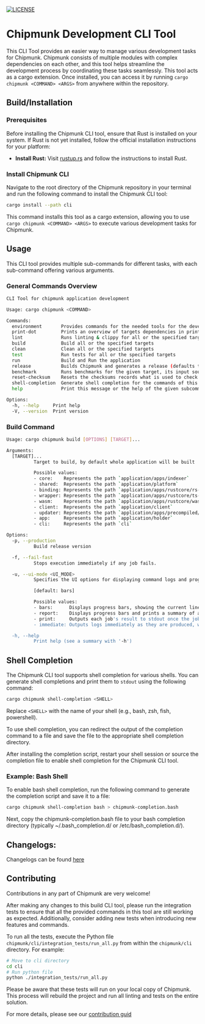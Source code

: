 [![LICENSE](https://img.shields.io/badge/License-Apache_2.0-blue.svg)](LICENSE.txt)

# Chipmunk Development CLI Tool

This CLI Tool provides an easier way to manage various development tasks for Chipmunk.
Chipmunk consists of multiple modules with complex dependencies on each other, and this tool helps streamline the development process by coordinating these tasks seamlessly.
This tool acts as a cargo extension. Once installed, you can access it by running `cargo chipmunk <COMMAND> <ARGS>` from anywhere within the repository.

## Build/Installation

### Prerequisites

Before installing the Chipmunk CLI tool, ensure that Rust is installed on your system. If Rust is not yet installed, follow the official installation instructions for your platform:

- **Install Rust:** Visit [rustup.rs](https://rustup.rs/) and follow the instructions to install Rust.

### Install Chipmunk CLI

Navigate to the root directory of the Chipmunk repository in your terminal and run the following command to install the Chipmunk CLI tool:

```bash
cargo install --path cli
```

This command installs this tool as a cargo extension, allowing you to use `cargo chipmunk <COMMAND> <ARGS>` to execute various development tasks for Chipmunk.


## Usage

This CLI tool provides multiple sub-commands for different tasks, with each sub-command offering various arguments.

### General Commands Overview

```bash
CLI Tool for chipmunk application development

Usage: cargo chipmunk <COMMAND>

Commands:
  environment       Provides commands for the needed tools for the development [aliases: env]
  print-dot         Prints an overview of targets dependencies in print-dot format for `Graphviz` [aliases: dot]
  lint              Runs linting & clippy for all or the specified targets
  build             Build all or the specified targets
  clean             Clean all or the specified targets
  test              Run tests for all or the specified targets
  run               Build and Run the application
  release           Builds Chipmunk and generates a release (defaults to Release mode)
  benchmark         Runs benchmarks for the given target, its input source and configuration [aliases: bench]
  reset-checksum    Resets the checksums records what is used to check if there were any code changes for each target [aliases: reset]
  shell-completion  Generate shell completion for the commands of this tool in the given shell, printing them to stdout [aliases: compl]
  help              Print this message or the help of the given subcommand(s)

Options:
  -h, --help     Print help
  -V, --version  Print version
```

### Build Command 

```bash
Usage: cargo chipmunk build [OPTIONS] [TARGET]...

Arguments:
  [TARGET]...
          Target to build, by default whole application will be built

          Possible values:
          - core:    Represents the path `application/apps/indexer`
          - shared:  Represents the path `application/platform`
          - binding: Represents the path `application/apps/rustcore/rs-bindings`
          - wrapper: Represents the path `application/apps/rustcore/ts-bindings`
          - wasm:    Represents the path `application/apps/rustcore/wasm-bindings`
          - client:  Represents the path `application/client`
          - updater: Represents the path `application/apps/precompiled/updater`
          - app:     Represents the path `application/holder`
          - cli:     Represents the path `cli`

Options:
  -p, --production
          Build release version

  -f, --fail-fast
          Stops execution immediately if any job fails.

  -u, --ui-mode <UI_MODE>
          Specifies the UI options for displaying command logs and progress in the terminal

          [default: bars]

          Possible values:
          - bars:      Displays progress bars, showing the current line of the output of each command. [aliases: 'b']
          - report:    Displays progress bars and prints a summary of all command logs to stdout after all jobs have finished. [aliases: 'r']
          - print:     Outputs each job's result to stdout once the job finishes. No progress bars are displayed. [aliases: 'p']
          - immediate: Outputs logs immediately as they are produced, which may cause overlapping logs for parallel jobs. No progress bars are displayed. [aliases: 'i']

  -h, --help
          Print help (see a summary with '-h')
```

## Shell Completion

The Chipmunk CLI tool supports shell completion for various shells. You can generate shell completions and print them to `stdout` using the following command:

```bash
cargo chipmunk shell-completion <SHELL>
```
Replace `<SHELL>` with the name of your shell (e.g., bash, zsh, fish, powershell).

To use shell completion, you can redirect the output of the completion command to a file and save the file to the appropriate shell completion directory.

After installing the completion script, restart your shell session or source the completion file to enable shell completion for the Chipmunk CLI tool.


### Example: Bash Shell
To enable bash shell completion, run the following command to generate the completion script and save it to a file:

```bash
cargo chipmunk shell-completion bash > chipmunk-completion.bash
```
Next, copy the chipmunk-completion.bash file to your bash completion directory (typically  ~/.bash_completion.d/ or /etc/bash_completion.d/).

## Changelogs:

Changelogs can be found [here](CHANGELOG.md)

## Contributing

Contributions in any part of Chipmunk are very welcome!

After making any changes to this build CLI tool, please run the integration tests to ensure that all the provided commands in this tool are still working as expected. Additionally, consider adding new tests when introducing new features and commands.

To run all the tests, execute the Python file `chipmunk/cli/integration_tests/run_all.py` from within the `chipmunk/cli` directory. For example:

```bash
# Move to cli directory
cd cli
# Run python file
python ./integration_tests/run_all.py
```
Please be aware that these tests will run on your local copy of Chipmunk. This process will rebuild the project and run all linting and tests on the entire solution.

For more details, please see our [contribution guid](../contribution.md)

